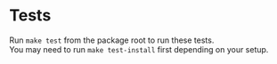 # Tests

Run `make test` from the package root to run these tests.  
You may need to run `make test-install` first depending on your setup.